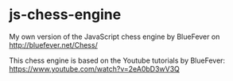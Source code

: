 # js-chess-engine
My own version of the JavaScript chess engine by BlueFever on http://bluefever.net/Chess/

This chess engine is based on the Youtube tutorials by BlueFever: https://www.youtube.com/watch?v=2eA0bD3wV3Q
